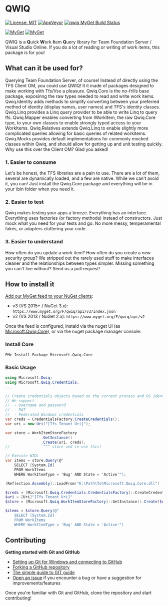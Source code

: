 QWIQ
=======

[![License: MIT](https://img.shields.io/badge/License-MIT-yellow.svg)](https://github.com/MicrosoftEdge/Microsoft.Qwiq/blob/master/LICENSE) [![AppVeyor](https://img.shields.io/appveyor/ci/MicrosoftEdge/Microsoft-Qwiq.svg)]() [![qwiq MyGet Build Status](https://www.myget.org/BuildSource/Badge/qwiq?identifier=6c2b6200-0621-4b3f-ba6b-b28d2b785765)](https://www.myget.org/)

[![MyGet](https://img.shields.io/myget/qwiq/v/Microsoft.Qwiq.Core.svg)]() [![MyGet](https://img.shields.io/myget/qwiq/vpre/Microsoft.Qwiq.Core.svg)]()

QWIQ is a **Q**uick **W**ork **I**tem **Q**uery library for Team Foundation Server / Visual Studio Online. If you do a lot of reading or writing of work items, this package is for you! 

## What can it be used for?
Querying Team Foundation Server, of course! Instead of directly using the TFS Client OM, you could use QWIQ! It it made of packages designed to make working with Tfs/Vso a pleasure. Qwiq.Core is the no-frills base package, exposinng the raw types needed to read and write work items. Qwiq.Identity adds methods to simplify converting between your preferred method of identity (display names, user names) and TFS's identity classes. Qwiq.Linq provides a Linq query provider to be able to write Linq to query tfs. Qwiq.Mapper enables converting from IWorkItem, the raw Qwiq.Core type, to your own classes to enable strongly typed access to your WorkItems. Qwiq.Relatives extends Qwiq.Linq to enable slightly more complicated queries allowing for basic queries of related workitems. Qwiq.Mocks provides default implementations for commonly mocked classes within Qwiq, and should allow for getting up and unit testing quickly. Why use this over the Client OM? Glad you asked!

### 1. Easier to consume
Let's be honest, the TFS libraries are a pain to use. There are a lot of them, several are dynamically loaded, and a few are native. While we can't avoid it, you can! Just install the Qwiq.Core package and everything will be in your \bin folder when you need it.

### 2. Easier to test
Qwiq makes testing your apps a breeze. Everything has an interface. Everything uses factories (or factory methods) instead of constructors. Just mock what you need for your tests and go. No more messy, temperamental fakes, or adapters cluttering your code.

### 3. Easier to understand
How often do you update a work item? How often do you create a new security group? We stripped out the rarely used stuff to make interfaces cleaner and the relationships between types simpler. Missing something you can't live without? Send us a pull request!

## How to install it
[Add our MyGet feed to your NuGet clients](https://docs.nuget.org/ndocs/tools/package-manager-ui#package-sources):

 - v3 (VS 2015+ / NuGet 3.x): `https://www.myget.org/F/qwiq/api/v3/index.json`
 - v2 (VS 2013 / NuGet 2.x): `https://www.myget.org/F/qwiq/api/v2`

Once the feed is configured, instald via the nuget UI (as [Microsoft.Qwiq.Core](https://www.myget.org/feed/qwiq/package/nuget/Microsoft.Qwiq.Core)), or via the nuget package manager console:

### Install Core
```
PM> Install-Package Microsoft.Qwiq.Core
```

### Basic Usage
```csharp
using Microsoft.Qwiq;
using Microsoft.Qwiq.Credentials;
...

// Create credentials objects based on the current process and OS identity
// We support
//  - Username and password
//  - PAT
//  - Federated Windows credentials
var creds = CredentialsFactory.CreateCredentials();
var uri = new Uri("[Tfs Tenant Uri]");

var store = WorkItemStoreFactory
                .GetInstance()
                .Create(uri, creds);
//               ^^^ store and re-use this!

// Execute WIQL
var items = store.Query(@"
    SELECT [System.Id] 
    FROM WorkItems 
    WHERE WorkItemType = 'Bug' AND State = 'Active'");
```

```powershell
[Reflection.Assembly]::LoadFrom("E:\Path\To\Microsoft.Qwiq.Core.dll")

$creds = [Microsoft.Qwiq.Credentials.CredentialsFactory]::CreateCredentials()
$uri = [Uri]"[Tfs Tenant Uri]"
$store = [Microsoft.Qwiq.WorkItemStoreFactory]::GetInstance().Create($uri, $creds)

$items = $store.Query(@"
    SELECT [System.Id] 
    FROM WorkItems 
    WHERE WorkItemType = 'Bug' AND State = 'Active'")
```

## Contributing
**Getting started with Git and GitHub**

 * [Setting up Git for Windows and connecting to GitHub](http://help.github.com/win-set-up-git/)
 * [Forking a GitHub repository](http://help.github.com/fork-a-repo/)
 * [The simple guide to GIT guide](http://rogerdudler.github.com/git-guide/)
 * [Open an issue](https://github.com/MicrosoftEdge/Microsoft.Qwiq/issues) if you encounter a bug or have a suggestion for improvements/features


Once you're familiar with Git and GitHub, clone the repository and start contributing!

